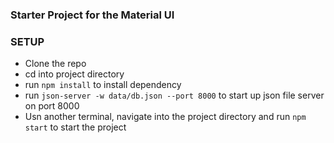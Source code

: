 ### Starter Project for the Material UI

### SETUP
- Clone the repo
- cd into project directory
- run `npm install` to install dependency
- run `json-server -w data/db.json --port 8000` to start up json file server on port 8000
- Usn another terminal, navigate into the project directory and run `npm start` to start the project

